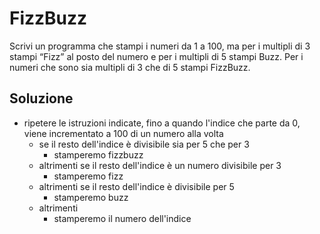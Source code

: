 # FizzBuzz

Scrivi un programma che stampi i numeri da 1 a 100,
ma per i multipli di 3 stampi “Fizz” al posto del numero e per i multipli di 5 stampi Buzz.
Per i numeri che sono sia multipli di 3 che di 5 stampi FizzBuzz.


## Soluzione

- ripetere le istruzioni indicate, fino a quando l'indice che parte da 0, viene incrementato a 100 di un numero alla volta 
    - se il resto dell'indice è divisibile sia per 5 che per 3
        - stamperemo fizzbuzz
    - altrimenti se il resto dell'indice è un numero divisibile per 3
        - stamperemo fizz
    - altrimenti se il resto dell'indice è divisibile per 5
        - stamperemo buzz
    - altrimenti 
        - stamperemo il numero dell'indice
